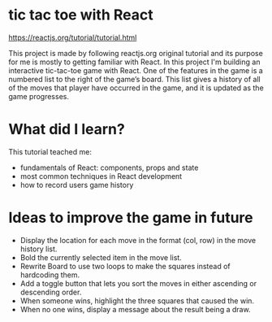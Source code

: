 # tic tac toe with React
https://reactjs.org/tutorial/tutorial.html

This project is made by following reactjs.org original tutorial and its purpose for me is mostly to getting familiar with React.
In this project I'm building an interactive tic-tac-toe game with React.
One of the features in the game is a numbered list to the right of the game’s board. This list gives a history of all of the moves that player have occurred in the game, and it is updated as the game progresses.


# What did I learn?
This tutorial teached me:
- fundamentals of React: components, props and state
- most common techniques in React development
- how to record users game history

# Ideas to improve the game in future
- Display the location for each move in the format (col, row) in the move history list.
- Bold the currently selected item in the move list.
- Rewrite Board to use two loops to make the squares instead of hardcoding them.
- Add a toggle button that lets you sort the moves in either ascending or descending order.
- When someone wins, highlight the three squares that caused the win.
- When no one wins, display a message about the result being a draw.
